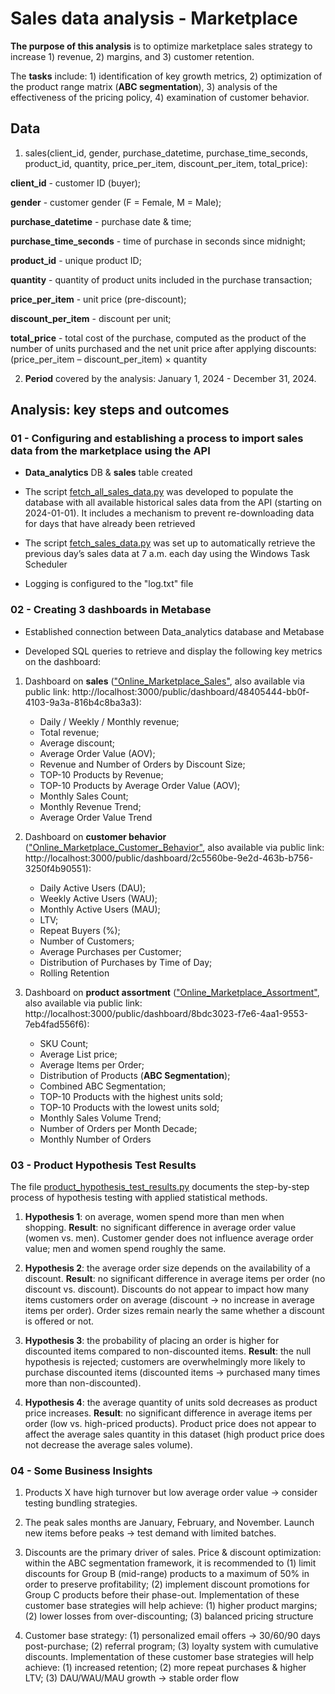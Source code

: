 # Sales data analysis - Marketplace

**The purpose of this analysis** is to optimize marketplace sales strategy to increase 1) revenue, 2) margins, and 3) customer retention.

The **tasks** include: 1) identification of key growth metrics, 2) optimization of the product range matrix (**ABC segmentation**), 3) analysis of the effectiveness of the pricing policy, 4) examination of customer behavior.

## Data

1) sales(client_id, gender, purchase_datetime, purchase_time_seconds, product_id, quantity, price_per_item, discount_per_item, total_price):

**client_id** - customer ID (buyer);

**gender** - customer gender (F = Female, M = Male);

**purchase_datetime** - purchase date & time;

**purchase_time_seconds** - time of purchase in seconds since midnight;

**product_id** - unique product ID;

**quantity** - quantity of product units included in the purchase transaction;

**price_per_item** - unit price (pre-discount);

**discount_per_item** - discount per unit;

**total_price** - total cost of the purchase, computed as the product of the number of units purchased and the net unit price after applying discounts: (price_per_item – discount_per_item) × quantity

2) **Period** covered by the analysis: January 1, 2024 - December 31, 2024.

## Analysis: key steps and outcomes

### 01 - Configuring and establishing a process to import sales data from the marketplace using the API

- **Data_analytics** DB & **sales** table created
  
- The script [fetch_all_sales_data.py](python/fetch_all_sales_data.py) was developed to populate the database with all available historical sales data from the API (starting on 2024-01-01). It includes a mechanism to prevent re-downloading data for days that have already been retrieved

- The script [fetch_sales_data.py](python/fetch_sales_data.py) was set up to automatically retrieve the previous day’s sales data at 7 a.m. each day using the Windows Task Scheduler

- Logging is configured to the "log.txt" file

### 02 - Creating 3 dashboards in Metabase

- Established connection between Data_analytics database and Metabase

- Developed SQL queries to retrieve and display the following key metrics on the dashboard:

1) Dashboard on **sales** (["Online_Marketplace_Sales"](metabase/Metabase_Online_Marketplace_Sales.pdf), also available via public link: http://localhost:3000/public/dashboard/48405444-bb0f-4103-9a3a-816b4c8ba3a3):
   - Daily / Weekly / Monthly revenue;
   - Total revenue;
   - Average discount;
   - Average Order Value (AOV);
   - Revenue and Number of Orders by Discount Size;
   - TOP-10 Products by Revenue;
   - TOP-10 Products by Average Order Value (AOV);
   - Monthly Sales Count;
   - Monthly Revenue Trend;
   - Average Order Value Trend

2) Dashboard on **customer behavior** (["Online_Marketplace_Customer_Behavior"](metabase/Metabase_Online_Marketplace_Customer_Behavior.pdf), also available via public link: http://localhost:3000/public/dashboard/2c5560be-9e2d-463b-b756-3250f4b90551):
   - Daily Active Users (DAU);
   - Weekly Active Users (WAU);
   - Monthly Active Users (MAU);
   - LTV;
   - Repeat Buyers (%);
   - Number of Customers;
   - Average Purchases per Customer;
   - Distribution of Purchases by Time of Day;
   - Rolling Retention

3) Dashboard on **product assortment** (["Online_Marketplace_Assortment"](metabase/Metabase_Online_Marketplace_Assortment.pdf), also available via public link: http://localhost:3000/public/dashboard/8bdc3023-f7e6-4aa1-9553-7eb4fad556f6):
   - SKU Count;
   - Average List price;
   - Average Items per Order;
   - Distribution of Products (**ABC Segmentation**);
   - Combined ABC Segmentation;
   - TOP-10 Products with the highest units sold;
   - TOP-10 Products with the lowest units sold;
   - Monthly Sales Volume Trend;
   - Number of Orders per Month Decade;
   - Monthly Number of Orders
  
### 03 - Product Hypothesis Test Results

The file [product_hypothesis_test_results.py](python/product_hypothesis_test_results.py) documents the step-by-step process of hypothesis testing with applied statistical methods.

1) **Hypothesis 1**: on average, women spend more than men when shopping.
   **Result**: no significant difference in average order value (women vs. men). Customer gender does not influence average order value; men and women spend roughly the same.

3) **Hypothesis 2**: the average order size depends on the availability of a discount.
   **Result**: no significant difference in average items per order (no discount vs. discount). Discounts do not appear to impact how many items customers order on average (discount → no increase in average items per order). Order sizes remain nearly the same whether a discount is offered or not.

5) **Hypothesis 3**: the probability of placing an order is higher for discounted items compared to non-discounted items.
   **Result**: the null hypothesis is rejected; customers are overwhelmingly more likely to purchase discounted items (discounted items → purchased many times more than non-discounted).

7) **Hypothesis 4**: the average quantity of units sold decreases as product price increases.
   **Result**: no significant difference in average items per order (low vs. high-priced products). Product price does not appear to affect the average sales quantity in this dataset (high product price does not decrease the average sales volume). 

### 04 - Some Business Insights

1) Products X have high turnover but low average order value → consider testing bundling strategies.

2) The peak sales months are January, February, and November. Launch new items before peaks → test demand with limited batches.

3) Discounts are the primary driver of sales. Price & discount optimization: within the ABC segmentation framework, it is recommended to (1) limit discounts for Group B (mid-range) products to a maximum of 50% in order to preserve profitability; (2) implement discount promotions for Group C products before their phase-out.
   Implementation of these customer base strategies will help achieve: (1) higher product margins; (2) lower losses from over-discounting; (3) balanced pricing structure

4) Customer base strategy: (1) personalized email offers → 30/60/90 days post-purchase; (2) referral program; (3) loyalty system with cumulative discounts.
   Implementation of these customer base strategies will help achieve: (1) increased retention; (2) more repeat purchases & higher LTV; (3) DAU/WAU/MAU growth → stable order flow

